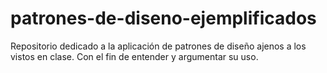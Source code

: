# patrones-de-diseno-ejemplificados
Repositorio dedicado a la aplicación de patrones de diseño ajenos a los vistos en clase. Con el fin de entender y argumentar su uso.
